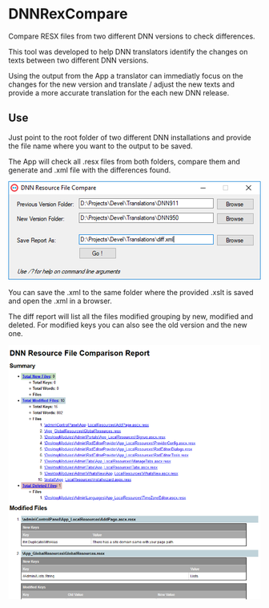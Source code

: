 # DNNRexCompare
Compare RESX files from two different DNN versions to check differences.

This tool was developed to help DNN translators identify the changes on texts between two different DNN versions.

Using the output from the App a translator can immediatly focus on the changes for the new version and translate / adjust the new texts and provide a more accurate translation for the each new DNN release.


## Use

Just point to the root folder of two different DNN installations and provide the file name where you want to the output to be saved.

The App will check all .resx files from both folders, compare them and generate and .xml file with the differences found.

![UI](DNNRexCompare.png)


You can save the .xml to the same folder where the provided .xslt is saved and open the .xml in a browser.

The diff report will list all the files modified grouping by new, modified and deleted. For modified keys you can also see the old version and the new one.

![Diff Report](BrowserView.png)
